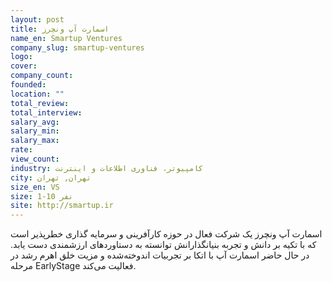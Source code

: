 ```yaml
---
layout: post
title: اسمارت آپ ونچرز
name_en: Smartup Ventures
company_slug: smartup-ventures
logo: 
cover: 
company_count:
founded:
location: ""
total_review: 
total_interview: 
salary_avg: 
salary_min: 
salary_max: 
rate: 
view_count: 
industry: کامپیوتر، فناوری اطلاعات و اینترنت
city: تهران, تهران
size_en: VS
size: 1-10 نفر
site: http://smartup.ir
---
```


اسمارت آپ ونچرز یک شرکت فعال در حوزه کارآفرینی و سرمایه گذاری خطرپذیر است که با تکیه بر دانش و تجربه بنیانگذارانش توانسته به دستاوردهای ارزشمندی دست یابد. در حال حاضر اسمارت آپ با اتکا بر تجربیات اندوخته‌شده و مزیت خلق اهرم رشد در مرحله EarlyStage فعالیت می‌کند.
